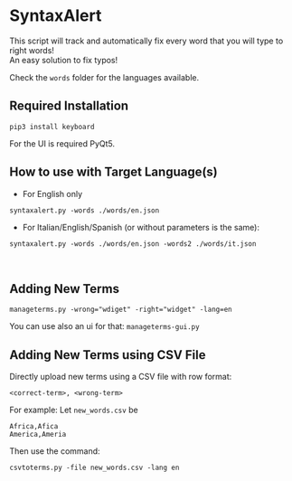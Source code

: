 # SyntaxAlert
This script will track and automatically fix every word that you will type to right words!  
An easy solution to fix typos!

Check the `words` folder for the languages available.

## Required Installation
```
pip3 install keyboard
```
For the UI is required PyQt5.

## How to use with Target Language(s)
- For English only
```
syntaxalert.py -words ./words/en.json
```

- For Italian/English/Spanish (or without parameters is the same):  
```
syntaxalert.py -words ./words/en.json -words2 ./words/it.json
```
<br>
  
## Adding New Terms
```
manageterms.py -wrong="wdiget" -right="widget" -lang=en
```

You can use also an ui for that: `manageterms-gui.py`

## Adding New Terms using CSV File
Directly upload new terms using a CSV file with row format:
```
<correct-term>, <wrong-term>
```

For example:
Let `new_words.csv` be
```
Africa,Afica
America,Ameria
```

Then use the command:
```
csvtoterms.py -file new_words.csv -lang en
```
